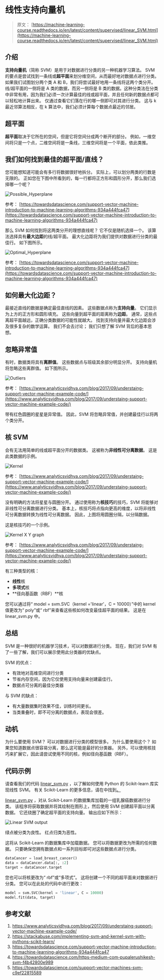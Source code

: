 # 线性支持向量机

> 原文： [https://machine-learning-course.readthedocs.io/en/latest/content/supervised/linear_SVM.html](https://machine-learning-course.readthedocs.io/en/latest/content/supervised/linear_SVM.html)

## 介绍

**支持向量机**（简称 SVM）是用于对数据进行分类的另一种机器学习算法。 SVM 的要点是尝试找到一条线或**超平面**来划分维空间，从而最好地对数据点进行分类。 如果我们试图划分两个类 A 和 B，我们将尝试最好地用一条线将这两个类分开。 线/超平面的一侧将是 A 类的数据，而另一侧将是 B 类的数据。这种分类法在分类中非常有用，因为我们必须一次计算最佳的线或超平面，并且任何新的数据点都可以轻松地计算出来。 仅通过查看它们落在行的哪一侧即可对其进行分类。 这与 k 最近邻算法相反，在 k 算法中，我们必须计算每个数据点最近的邻居。

## 超平面

**超平面**取决于它所在的空间，但是它将空间分成两个断开的部分。 例如，一维空间将只是一个点，二维空间将是一条线，三维空间将是一个平面，依此类推。

## 我们如何找到最佳的超平面/直线？

您可能想知道可能会有多行将数据很好地拆分。 实际上，可以划分两类的行数是无限的。 正如您在下图中所看到的，每一行都将正方形和圆形分开，那么我们选择哪一个呢？

![Possible_Hyperplane](img/ade850135d27acf677c3e336fd1eb1bf.jpg)

参考： [https://towardsdatascience.com/support-vector-machine-introduction-to-machine-learning-algorithms-934a444fca47](https://towardsdatascience.com/support-vector-machine-introduction-to-machine-learning-algorithms-934a444fca47)

那么 SVM 如何找到将这两类分开的理想直线呢？ 它不仅是随机选择一个。 该算法选择具有**最大边距**的线/超平面。 最大化边距将为我们提供对数据进行分类的最佳行。 如下图所示。

![Optimal_Hyperplane](img/a7831183e061b84625b2114ae8a65a00.jpg)

参考： [https://towardsdatascience.com/support-vector-machine-introduction-to-machine-learning-algorithms-934a444fca47](https://towardsdatascience.com/support-vector-machine-introduction-to-machine-learning-algorithms-934a444fca47)

## 如何最大化边距？

最接近直线的数据是确定最佳直线的因素。 这些数据点称为**支持向量**。 它们显示为上方的正方形和圆形填充。 这些向量到超平面的距离称为**边距**。 通常，这些点离超平面越远，正确分类数据的可能性就越大。 找到支持向量并最大化边距会涉及很多复杂的数学运算。 我们不会去讨论； 我们只想了解 SVM 背后的基本思想。

## 忽略异常值

有时，数据类将具有**离群值**。 这些数据点与班级其余部分明显分开。 支持向量机将忽略这些离群值。 如下图所示。

![Outliers](img/81b6932d790734462ab632adeafe50e2.jpg)

参考： [https://www.analyticsvidhya.com/blog/2017/09/understaing-support-vector-machine-example-code/](https://www.analyticsvidhya.com/blog/2017/09/understaing-support-vector-machine-example-code/)

带有红色圆圈的星星是异常值。 因此，SVM 将忽略异常值，并创建最佳行以将两个类分开。

## 核 SVM

会有无法用简单的线或超平面分开的数据类。 这被称为**非线性可分离数据**。 这是此类数据的示例。

![Kernel](img/5d8ace913d88981a4907555fe594607b.jpg)

参考： [https://www.analyticsvidhya.com/blog/2017/09/understaing-support-vector-machine-example-code/](https://www.analyticsvidhya.com/blog/2017/09/understaing-support-vector-machine-example-code/)

没有明确的方法将星星与圆圈分开。 通过使用称为**核技巧**的技巧，SVM 将能够对非线性可分离数据进行分类。 基本上，核技巧将点指向更高的维度，以将非线性可分离数据转换为线性可分离数据。 因此，上图将用圆圈分隔，以分隔数据。

这是核技巧的一个示例。

![Kernel X Y graph](img/7c84bdd71e76809e3537db8b54ff5438.jpg)

参考： [https://www.analyticsvidhya.com/blog/2017/09/understaing-support-vector-machine-example-code/](https://www.analyticsvidhya.com/blog/2017/09/understaing-support-vector-machine-example-code/)

有三种类型的核：

*   **线性**核
*   **多项式**核
*   **径向基函数（RBF）**核

您可以通过将“ model = svm.SVC（kernel ='linear'，C = 10000）”中的 kernel 值更改为“ poly”或“ rbf”来查看这些核如何改变最佳超平面的结果。 这是在 linear_svm.py 中。

## 总结

SVM 是一种很好的机器学习技术，可以对数据进行分类。 现在，我们对 SVM 有了一些了解，我们可以展示使用此分类器的优缺点。

SVM 的优点：

*   有效地对高维空间进行分类
*   节省内存空间，因为它仅使用支持向量来创建最佳行。
*   数据点可分离的最佳分类器

与 SVM 的缺点：

*   有大量数据集时效果不佳，训练时间更长。
*   当类重叠时，即不可分离的数据点，表现会很差。

## 动机

为什么要使用 SVM？ 可以对数据进行分类的模型很多。 为什么要使用这个？ 如果您知道数据点很容易分离，那么这可能是最好的分类器。 另外，可以使用核技巧来扩展它，因此请尝试使用不同的核，例如径向基函数（RBF）。

## 代码示例

请查看我们的代码 [linear_svm.py](https://github.com/machinelearningmindset/machine-learning-course/blob/master/code/supervised/Linear_SVM/linear_svm.py) ，以了解如何使用 Python 的 Scikit-learn 库实现线性 SVM。 有关 Scikit-Learn 的更多信息，请在中找到[。](https://scikit-learn.org)

[linear_svm.py](https://github.com/machinelearningmindset/machine-learning-course/blob/master/code/supervised/Linear_SVM/linear_svm.py) ，对从 Scikit-Learn 的数据集库加载的一组乳腺癌数据进行分类。 该程序将获取数据并将其绘制在图形上，然后使用 SVM 创建超平面以分离数据。 它还绕圈了确定超平面的支持向量。 输出应如下所示：

![Linear SVM output](img/62d04781620123186018e9c090a17310.jpg)

绿点被分类为良性。 红点归类为恶性。

这将从 Scikit-Learn 的数据集库中加载数据。 您可以将数据更改为所需的任何数据。 只要确保您拥有数据点和一系列目标即可对这些数据点进行分类。

```py
dataCancer = load_breast_cancer()
data = dataCancer.data[:, :2]
target = dataCancer.target

```

您也可以将核更改为“ rbf”或“多项式”。 这将创建一个不同的超平面来对数据进行分类。 您可以在此处的代码中进行更改：

```py
model = svm.SVC(kernel = 'linear', C = 10000)
model.fit(data, target)

```

## 参考文献

1.  <https://www.analyticsvidhya.com/blog/2017/09/understaing-support-vector-machine-example-code/>
1.  <https://stackabuse.com/implementing-svm-and-kernel-svm-with-pythons-scikit-learn/>
1.  <https://towardsdatascience.com/support-vector-machine-introduction-to-machine-learning-algorithms-934a444fca47>
1.  <https://towardsdatascience.com/https-medium-com-pupalerushikesh-svm-f4b42800e989>
1.  <https://towardsdatascience.com/support-vector-machines-svm-c9ef22815589>